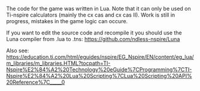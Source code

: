 The code for the game was written in Lua. Note that it can only be used on Ti-nspire calculators (mainly the cx cas and cx cas II).
Work is still in progress, mistakes in the game logic can occure. 

If you want to edit the source code and recompile it you should use the Luna compiler from .lua to .tns: https://github.com/ndless-nspire/Luna

Also see: https://education.ti.com/html/eguides/nspire/EG_Nspire/EN/content/eg_lua/m_libraries/m_libraries.HTML?tocpath=TI-Nspire%E2%84%A2%20Technology%20eGuide%7CProgramming%7CTI-Nspire%E2%84%A2%20Lua%20Scripting%7CLua%20Scripting%20API%20Reference%7C_____0
